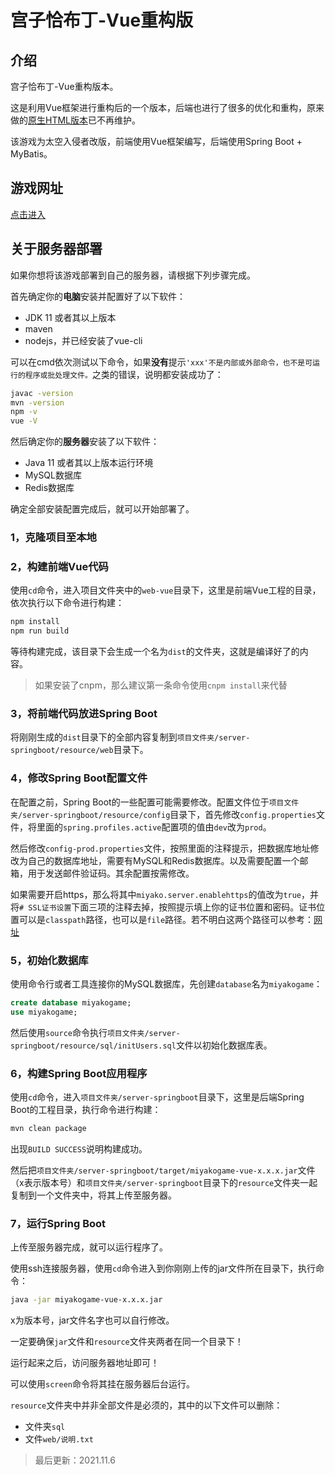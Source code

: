 # 宫子恰布丁-Vue重构版

## 介绍

宫子恰布丁-Vue重构版本。

这是利用Vue框架进行重构后的一个版本，后端也进行了很多的优化和重构，原来做的[原生HTML版本](https://gitee.com/swsk33/MiyakoEatPuddings)已不再维护。

该游戏为太空入侵者改版，前端使用Vue框架编写，后端使用Spring Boot + MyBatis。

## 游戏网址

[点击进入](https://miyakogame.swsk33-site.fun/)

## 关于服务器部署

如果你想将该游戏部署到自己的服务器，请根据下列步骤完成。

首先确定你的**电脑**安装并配置好了以下软件：

- JDK 11 或者其以上版本
- maven
- nodejs，并已经安装了vue-cli

可以在cmd依次测试以下命令，如果**没有**提示`'xxx'不是内部或外部命令，也不是可运行的程序或批处理文件。`之类的错误，说明都安装成功了：

```bash
javac -version
mvn -version
npm -v
vue -V
```

然后确定你的**服务器**安装了以下软件：

- Java 11 或者其以上版本运行环境
- MySQL数据库
- Redis数据库

确定全部安装配置完成后，就可以开始部署了。

### 1，克隆项目至本地

### 2，构建前端Vue代码

使用`cd`命令，进入项目文件夹中的`web-vue`目录下，这里是前端Vue工程的目录，依次执行以下命令进行构建：

```bash
npm install
npm run build
```

等待构建完成，该目录下会生成一个名为`dist`的文件夹，这就是编译好了的内容。

> 如果安装了cnpm，那么建议第一条命令使用`cnpm install`来代替

### 3，将前端代码放进Spring Boot

将刚刚生成的`dist`目录下的全部内容复制到`项目文件夹/server-springboot/resource/web`目录下。

### 4，修改Spring Boot配置文件

在配置之前，Spring Boot的一些配置可能需要修改。配置文件位于`项目文件夹/server-springboot/resource/config`目录下，首先修改`config.properties`文件，将里面的`spring.profiles.active`配置项的值由`dev`改为`prod`。

然后修改`config-prod.properties`文件，按照里面的注释提示，把数据库地址修改为自己的数据库地址，需要有MySQL和Redis数据库。以及需要配置一个邮箱，用于发送邮件验证码。其余配置按需修改。

如果需要开启https，那么将其中`miyako.server.enablehttps`的值改为`true`，并将`# SSL证书设置`下面三项的注释去掉，按照提示填上你的证书位置和密码。证书位置可以是`classpath`路径，也可以是`file`路径。若不明白这两个路径可以参考：[网址](https://juejin.cn/post/6989109110172024840)

### 5，初始化数据库

使用命令行或者工具连接你的MySQL数据库，先创建`database`名为`miyakogame`：

```sql
create database miyakogame;
use miyakogame;
```

然后使用`source`命令执行`项目文件夹/server-springboot/resource/sql/initUsers.sql`文件以初始化数据库表。

### 6，构建Spring Boot应用程序

使用`cd`命令，进入`项目文件夹/server-springboot`目录下，这里是后端Spring Boot的工程目录，执行命令进行构建：

```bash
mvn clean package
```

出现`BUILD SUCCESS`说明构建成功。

然后把`项目文件夹/server-springboot/target/miyakogame-vue-x.x.x.jar`文件（x表示版本号）和`项目文件夹/server-springboot`目录下的`resource`文件夹一起复制到一个文件夹中，将其上传至服务器。

### 7，运行Spring Boot

上传至服务器完成，就可以运行程序了。

使用ssh连接服务器，使用`cd`命令进入到你刚刚上传的jar文件所在目录下，执行命令：

```bash
java -jar miyakogame-vue-x.x.x.jar
```

x为版本号，jar文件名字也可以自行修改。

一定要确保`jar`文件和`resource`文件夹两者在同一个目录下！

运行起来之后，访问服务器地址即可！

可以使用`screen`命令将其挂在服务器后台运行。

`resource`文件夹中并非全部文件是必须的，其中的以下文件可以删除：

- 文件夹`sql`
- 文件`web/说明.txt`

> 最后更新：2021.11.6
